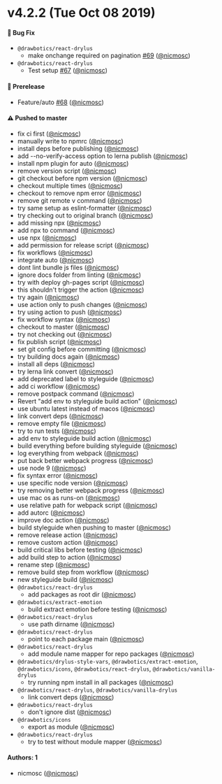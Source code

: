 # v4.2.2 (Tue Oct 08 2019)

#### 🐛  Bug Fix

- `@drawbotics/react-drylus`
  - make onchange required on pagination [#69](https://github.com/Drawbotics/drylus/pull/69) ([@nicmosc](https://github.com/nicmosc))
- `@drawbotics/react-drylus`
  - Test setup [#67](https://github.com/Drawbotics/drylus/pull/67) ([@nicmosc](https://github.com/nicmosc))

#### 🚧 Prerelease

- Feature/auto [#68](https://github.com/Drawbotics/drylus/pull/68) ([@nicmosc](https://github.com/nicmosc))

#### ⚠️  Pushed to master

- fix ci first  ([@nicmosc](https://github.com/nicmosc))
- manually write to npmrc  ([@nicmosc](https://github.com/nicmosc))
- install deps before publishing  ([@nicmosc](https://github.com/nicmosc))
- add --no-verify-access option to lerna publish  ([@nicmosc](https://github.com/nicmosc))
- install npm plugin for auto  ([@nicmosc](https://github.com/nicmosc))
- remove version script  ([@nicmosc](https://github.com/nicmosc))
- git checkout before npm version  ([@nicmosc](https://github.com/nicmosc))
- checkout multiple times  ([@nicmosc](https://github.com/nicmosc))
- checkout to remove npm error  ([@nicmosc](https://github.com/nicmosc))
- remove git remote v command  ([@nicmosc](https://github.com/nicmosc))
- try same setup as eslint-formatter  ([@nicmosc](https://github.com/nicmosc))
- try checking out to original branch  ([@nicmosc](https://github.com/nicmosc))
- add missing npx  ([@nicmosc](https://github.com/nicmosc))
- add npx to command  ([@nicmosc](https://github.com/nicmosc))
- use npx  ([@nicmosc](https://github.com/nicmosc))
- add permission for release script  ([@nicmosc](https://github.com/nicmosc))
- fix workflows  ([@nicmosc](https://github.com/nicmosc))
- integrate auto  ([@nicmosc](https://github.com/nicmosc))
- dont lint bundle js files  ([@nicmosc](https://github.com/nicmosc))
- ignore docs folder from linting  ([@nicmosc](https://github.com/nicmosc))
- try with deploy gh-pages script  ([@nicmosc](https://github.com/nicmosc))
- this shouldn't trigger the action  ([@nicmosc](https://github.com/nicmosc))
- try again  ([@nicmosc](https://github.com/nicmosc))
- use action only to push changes  ([@nicmosc](https://github.com/nicmosc))
- try using action to push  ([@nicmosc](https://github.com/nicmosc))
- fix workflow syntax  ([@nicmosc](https://github.com/nicmosc))
- checkout to master  ([@nicmosc](https://github.com/nicmosc))
- try not checking out  ([@nicmosc](https://github.com/nicmosc))
- fix publish script  ([@nicmosc](https://github.com/nicmosc))
- set git config before committing  ([@nicmosc](https://github.com/nicmosc))
- try building docs again  ([@nicmosc](https://github.com/nicmosc))
- install all deps  ([@nicmosc](https://github.com/nicmosc))
- try lerna link convert  ([@nicmosc](https://github.com/nicmosc))
- add deprecated label to styleguide  ([@nicmosc](https://github.com/nicmosc))
- add ci workflow  ([@nicmosc](https://github.com/nicmosc))
- remove postpack command  ([@nicmosc](https://github.com/nicmosc))
- Revert "add env to styleguide build action"  ([@nicmosc](https://github.com/nicmosc))
- use ubuntu latest instead of macos  ([@nicmosc](https://github.com/nicmosc))
- link convert deps  ([@nicmosc](https://github.com/nicmosc))
- remove empty file  ([@nicmosc](https://github.com/nicmosc))
- try to run tests  ([@nicmosc](https://github.com/nicmosc))
- add env to styleguide build action  ([@nicmosc](https://github.com/nicmosc))
- build everything before building styleguide  ([@nicmosc](https://github.com/nicmosc))
- log everything from webpack  ([@nicmosc](https://github.com/nicmosc))
- put back better webpack progress  ([@nicmosc](https://github.com/nicmosc))
- use node 9  ([@nicmosc](https://github.com/nicmosc))
- fix syntax error  ([@nicmosc](https://github.com/nicmosc))
- use specific node version  ([@nicmosc](https://github.com/nicmosc))
- try removing better webpack progress  ([@nicmosc](https://github.com/nicmosc))
- use mac os as runs-on  ([@nicmosc](https://github.com/nicmosc))
- use relative path for webpack script  ([@nicmosc](https://github.com/nicmosc))
- add autorc  ([@nicmosc](https://github.com/nicmosc))
- improve doc action  ([@nicmosc](https://github.com/nicmosc))
- build styleguide when pushing to master  ([@nicmosc](https://github.com/nicmosc))
- remove release action  ([@nicmosc](https://github.com/nicmosc))
- remove custom action  ([@nicmosc](https://github.com/nicmosc))
- build critical libs before testing  ([@nicmosc](https://github.com/nicmosc))
- add build step to action  ([@nicmosc](https://github.com/nicmosc))
- rename step  ([@nicmosc](https://github.com/nicmosc))
- remove build step from workflow  ([@nicmosc](https://github.com/nicmosc))
- new styleguide build  ([@nicmosc](https://github.com/nicmosc))
- `@drawbotics/react-drylus`
  - add packages as root dir  ([@nicmosc](https://github.com/nicmosc))
- `@drawbotics/extract-emotion`
  - build extract emotion before testing  ([@nicmosc](https://github.com/nicmosc))
- `@drawbotics/react-drylus`
  - use path dirname  ([@nicmosc](https://github.com/nicmosc))
- `@drawbotics/react-drylus`
  - point to each package main  ([@nicmosc](https://github.com/nicmosc))
- `@drawbotics/react-drylus`
  - add module name mapper for repo packages  ([@nicmosc](https://github.com/nicmosc))
- `@drawbotics/drylus-style-vars`, `@drawbotics/extract-emotion`, `@drawbotics/icons`, `@drawbotics/react-drylus`, `@drawbotics/vanilla-drylus`
  - try running npm install in all packages  ([@nicmosc](https://github.com/nicmosc))
- `@drawbotics/react-drylus`, `@drawbotics/vanilla-drylus`
  - link convert deps  ([@nicmosc](https://github.com/nicmosc))
- `@drawbotics/react-drylus`
  - don't ignore dist  ([@nicmosc](https://github.com/nicmosc))
- `@drawbotics/icons`
  - export as module  ([@nicmosc](https://github.com/nicmosc))
- `@drawbotics/react-drylus`
  - try to test without module mapper  ([@nicmosc](https://github.com/nicmosc))

#### Authors: 1

- nicmosc ([@nicmosc](https://github.com/nicmosc))